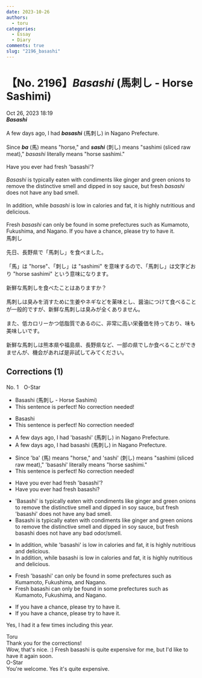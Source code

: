 ```yaml
---
date: 2023-10-26
authors:
  - toru
categories:
  - Essay
  - Diary
comments: true
slug: "2196_basashi"
---
```


# 【No. 2196】<strong><em>Basashi</em></strong> (馬刺し - Horse Sashimi)
<div class="date">Oct 26, 2023 18:19</div>
<div id="post"><div id="body_show_ori">
<strong><em>Basashi</em></strong><br/><br/>A few days ago, I had <strong><em>basashi</em></strong> (馬刺し) in Nagano Prefecture.<br/><br/>Since <strong><em>ba</em></strong> (馬) means "horse," and <strong><em>sashi</em></strong> (刺し) means "sashimi (sliced raw meat)," <em>basashi</em> literally means "horse sashimi."<br/><br/>Have you ever had fresh 'basashi'?<br/><br/><em>Basashi</em> is typically eaten with condiments like ginger and green onions to remove the distinctive smell and dipped in soy sauce, but fresh <em>basashi</em> does not have any bad smell.<br/><br/>In addition, while <em>basashi</em> is low in calories and fat, it is highly nutritious and delicious.<br/><br/>Fresh <em>basashi</em> can only be found in some prefectures such as Kumamoto, Fukushima, and Nagano. If you have a chance, please try to have it.
</div></div>

<!-- more -->

<div id="post_ja"><div id="body_show_mo">
馬刺し<br/><br/>先日、長野県で「馬刺し」を食べました。<br/><br/>「馬」は "horse"、「刺し」は "sashimi" を意味するので、「馬刺し」は文字どおり "horse sashimi" という意味になります。<br/><br/>新鮮な馬刺しを食べたことはありますか？<br/><br/>馬刺しは臭みを消すために生姜やネギなどを薬味とし、醤油につけて食べることが一般的ですが、新鮮な馬刺しは臭みが全くありません。<br/><br/>また、低カロリーかつ低脂質であるのに、非常に高い栄養価を持っており、味も美味しいです。<br/><br/>新鮮な馬刺しは熊本県や福島県、長野県など、一部の県でしか食べることができませんが、機会があれば是非試してみてください。
</div></div>

## Corrections (1)
<div id="block"><div class="first_name"> No. 1　<span class="just_name">O-Star</span></div><div id="block2">
<ul class="correction_field">
<li class="incorrect">Basashi (馬刺し - Horse Sashimi)</li>
<li class="corrected perfect">This sentence is perfect! No correction needed!</li>
</ul>
<ul class="correction_field">
<li class="incorrect">Basashi</li>
<li class="corrected perfect">This sentence is perfect! No correction needed!</li>
</ul>
<ul class="correction_field">
<li class="incorrect">A few days ago, I had 'basashi' (馬刺し) in Nagano Prefecture.</li>
<li class="corrected correct">
A few days ago, I had <span class="f_bold">basashi </span>(馬刺し) in Nagano Prefecture.
</li>
</ul>
<ul class="correction_field">
<li class="incorrect">Since 'ba' (馬) means "horse," and 'sashi' (刺し) means "sashimi (sliced raw meat)," 'basashi' literally means "horse sashimi."</li>
<li class="corrected perfect">This sentence is perfect! No correction needed!</li>
</ul>
<ul class="correction_field">
<li class="incorrect">Have you ever had fresh 'basashi'?</li>
<li class="corrected correct">
Have you ever had fresh<span class="f_bold"> basashi?</span>
</li>
</ul>
<ul class="correction_field">
<li class="incorrect">'Basashi' is typically eaten with condiments like ginger and green onions to remove the distinctive smell and dipped in soy sauce, but fresh 'basashi' does not have any bad smell.</li>
<li class="corrected correct">
<span class="f_bold">Basashi </span>is typically eaten with condiments like ginger and green onions to remove the distinctive smell and dipped in soy sauce, but fresh <span class="f_bold">basashi </span>does not have any bad <span class="f_blue">odor/smell</span>.
</li>
</ul>
<ul class="correction_field">
<li class="incorrect">In addition, while 'basashi' is low in calories and fat, it is highly nutritious and delicious.</li>
<li class="corrected correct">
In addition, while<span class="f_bold"> basashi</span> is low in calories and fat, it is highly nutritious and delicious.
</li>
</ul>
<ul class="correction_field">
<li class="incorrect">Fresh 'basashi' can only be found in some prefectures such as Kumamoto, Fukushima, and Nagano.</li>
<li class="corrected correct">
Fresh <span class="f_bold">basashi </span>can only be found in some prefectures such as Kumamoto, Fukushima, and Nagano.
</li>
</ul>
<ul class="correction_field">
<li class="incorrect">If you have a chance, please try to have it.</li>
<li class="corrected correct">
If you have a chance, please try <span class="sline"><span class="f_red">to have</span></span> it.
</li>
</ul>
<p class="comment_small">
 Yes, I had it  a few times including this year.
</p>

</div><div class="name"><span class="just_name">Toru</span><br>
Thank you for the corrections!<br/>Wow, that's nice. :) Fresh basashi is quite expensive for me, but I'd like to have it again soon.
</div>
<div class="name"><span class="just_name">O-Star</span><br>
You're welcome. Yes it's quite expensive.
</div>
</div>

